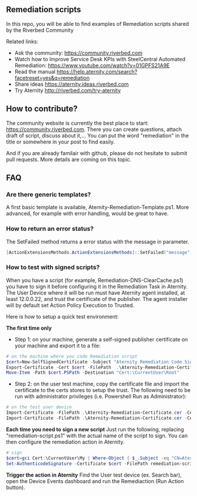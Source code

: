 ## Remediation scripts

In this repo, you will be able to find examples of Remediation scripts shared by the Riverbed Community

Related links:
- Ask the community: https://community.riverbed.com
- Watch how to Improve Service Desk KPIs with SteelCentral Automated Remediation: https://www.youtube.com/watch?v=01GPFS21A9E
- Read the manual https://help.aternity.com/search?facetreset=yes&q=remediation
- Share ideas https://aternity.ideas.riverbed.com 
- Try Aternity http://riverbed.com/try-aternity


## How to contribute?

The community website is currently the best place to start: https://community.riverbed.com.
There you can create questions, attach draft of script, discuss about it,... You can put the word "remediation" in the title or somewhere in your post to find easily.

And if you are already familair with github, please do not hesitate to submit pull requests. More details are coming on this topic.

## FAQ

### Are there generic templates?

A first basic template is available, Aternity-Remediation-Template.ps1.
More advanced, for example with error handling, would be great to have.

### How to return an error status?

The SetFailed method returns a error status with the message in parameter. 
```powershell
[ActionExtensionsMethods.ActionExtensionsMethods]::SetFailed("message")
```

### How to test with signed scripts?

When you have a script (for example, Remediation-DNS-ClearCache.ps1) you have to sign it before configuring it in the Remediation Task in Aternity. The User Device where it will be run must have Aternity agent installed, at least 12.0.0.22, and trust the certificate of the publisher.
The agent installer will by default set Action Policy Execution to Trusted.

Here is how to setup a quick test environment:

**The first time only** 

- Step 1: on your machine, generate a self-signed publisher certificate on your machine and export it to a file:
```powershell
# on the machine where you code Remediation script
$cert=New-SelfSignedCertificate -Subject "Aternity Remediation Code Signing" -Type CodeSigningCert -CertStoreLocation cert:\CurrentUser\My
Export-Certificate -Cert $cert -FilePath  .\Aternity-Remediation-Certificate.cer
Move-Item -Path $cert.PSPath -Destination "Cert:\CurrentUser\Root"
```

- Step 2: on the user test machine, copy the certificate file and import the certificate to the certs stores to setup the trust. The following need to be run with administrator privileges (i.e. Powershell Run as Administrator):
```powershell
# on the test user device
Import-Certificate -FilePath .\Aternity-Remediation-Certificate.cer -CertStoreLocation Cert:\LocalMachine\TrustedPublisher
Import-Certificate -FilePath .\Aternity-Remediation-Certificate.cer -CertStoreLocation Cert:\LocalMachine\Root
``` 

**Each time you need to sign a new script**
Just run the following, replacing "remediation-script.ps1" with the actual name of the script to sign. You can then configure the remediation action in Aternity.
```powershell
# sign
$cert=gci Cert:\CurrentUser\My | Where-Object { $_.Subject -eq "CN=Aternity Remediation Code Signing" }
Set-AuthenticodeSignature -Certificate $cert -FilePath remediation-script.ps1 
```

**Trigger the action in Aternity**
Find the User test device (ex. Search bar), open the Device Events dashboard and run the Remediaction (Run Action button). 
